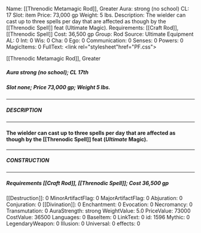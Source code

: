 Name: [[Threnodic Metamagic Rod]], Greater
Aura: strong (no school)
CL: 17
Slot: item
Price: 73,000 gp
Weight: 5 lbs.
Description: The wielder can cast up to three spells per day that are affected as though by the [[Threnodic Spell]] feat (Ultimate Magic).
Requirements: [[Craft Rod]], [[Threnodic Spell]]
Cost: 36,500 gp
Group: Rod
Source: Ultimate Equipment
AL: 0
Int: 0
Wis: 0
Cha: 0
Ego: 0
Communication: 0
Senses: 0
Powers: 0
MagicItems: 0
FullText: <link rel="stylesheet"href="PF.css"><div class="heading"><p class="alignleft">[[Threnodic Metamagic Rod]], Greater</p><div style="clear: both;"></div></div><div><h5><b>Aura </b>strong (no school); <b>CL </b>17th</h5><h5><b>Slot </b>none; <b>Price </b>73,000 gp; <b>Weight </b>5 lbs.</h5></div><hr/><div><h5><b>DESCRIPTION</b></h5></div><hr/><div><h4><p>The wielder can cast up to three spells per day that are affected as though by the [[Threnodic Spell]] feat (<i>Ultimate</i> Magic).</p></h4></div><hr/><div><h5><b>CONSTRUCTION</b></h5></div><hr/><div><h5><b>Requirements </b>[[Craft Rod]], [[Threnodic Spell]]; <b>Cost </b>36,500 gp</h5></div>
[[Destruction]]: 0
MinorArtifactFlag: 0
MajorArtifactFlag: 0
Abjuration: 0
Conjuration: 0
[[Divination]]: 0
Enchantment: 0
Evocation: 0
Necromancy: 0
Transmutation: 0
AuraStrength: strong
WeightValue: 5.0
PriceValue: 73000
CostValue: 36500
Languages: 0
BaseItem: 0
LinkText: 0
id: 1596
Mythic: 0
LegendaryWeapon: 0
Illusion: 0
Universal: 0
effects: 0
